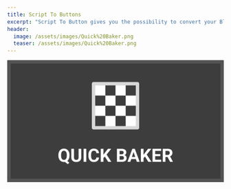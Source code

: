 ```yaml
---
title: Script To Buttons
excerpt: "Script To Button gives you the possibility to convert your Blender scripts into a button."
header:
  image: /assets/images/Quick%20Baker.png
  teaser: /assets/images/Quick%20Baker.png
---
```


[![Quick Baker](/assets/images/Quick%20Baker.png)](https://blendermarket.com/products/quick-baker)